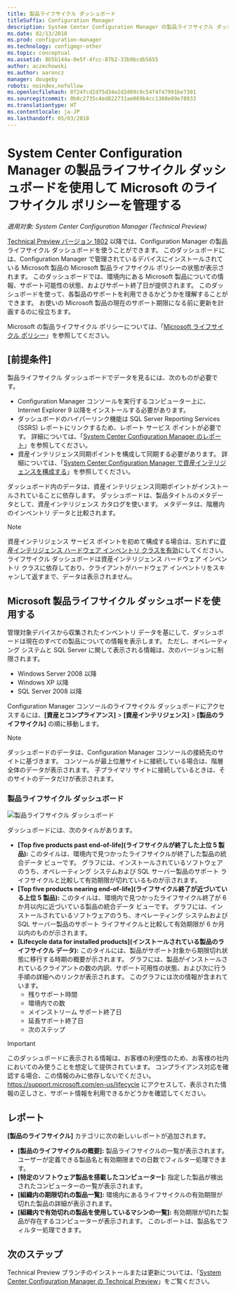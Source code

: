 ```yaml
---
title: 製品ライフサイクル ダッシュボード
titleSuffix: Configuration Manager
description: System Center Configuration Manager の製品ライフサイクル ダッシュボードについて説明します。
ms.date: 02/13/2018
ms.prod: configuration-manager
ms.technology: configmgr-other
ms.topic: conceptual
ms.assetid: 8b5b144a-0e5f-4fcc-87b2-33b9bcdb5655
author: aczechowski
ms.author: aaroncz
manager: dougeby
robots: noindex,nofollow
ms.openlocfilehash: 8f24fcd2d75d34e2d2d69c9c54f4f47991be7301
ms.sourcegitcommit: 0b0c2735c4ed822731ae069b4cc1380e89e78933
ms.translationtype: HT
ms.contentlocale: ja-JP
ms.lasthandoff: 05/03/2018
---
```

# <a name="use-the-product-lifecycle-dashboard-to-manage-microsoft-lifecycle-policy-in-system-center-configuration-manager"></a>System Center Configuration Manager の製品ライフサイクル ダッシュボードを使用して Microsoft のライフサイクル ポリシーを管理する

*適用対象: System Center Configuration Manager (Technical Preview)*

[Technical Preview バージョン 1802](/sccm/core/get-started/capabilities-in-technical-preview-1802) 以降では、Configuration Manager の製品ライフサイクル ダッシュボードを使うことができます。 このダッシュボードには、Configuration Manager で管理されているデバイスにインストールされている Microsoft 製品の Microsoft 製品ライフサイクル ポリシーの状態が表示されます。 このダッシュボードでは、環境内にある Microsoft 製品についての情報、サポート可能性の状態、およびサポート終了日が提供されます。 このダッシュボードを使って、各製品のサポートを利用できるかどうかを理解することができます。 お使いの Microsoft 製品の現在のサポート期限になる前に更新を計画するのに役立ちます。  

Microsoft の製品ライフサイクル ポリシーについては、「[Microsoft ライフサイクル ポリシー](https://support.microsoft.com/en-us/lifecycle)」を参照してください。

## <a name="prerequisites"></a>[前提条件] 

 製品ライフサイクル ダッシュボードでデータを見るには、次のものが必要です。 
- Configuration Manager コンソールを実行するコンピューター上に、Internet Explorer 9 以降をインストールする必要があります。 
- ダッシュボードのハイパーリンク機能は SQL Server Reporting Services (SSRS) レポートにリンクするため、レポート サービス ポイントが必要です。 詳細については、「[System Center Configuration Manager のレポート](/sccm/core/servers/manage/reporting)」を参照してください。 
- 資産インテリジェンス同期ポイントを構成して同期する必要があります。 詳細については、「[System Center Configuration Manager で資産インテリジェンスを構成する](/sccm/core/clients/manage/asset-intelligence/configuring-asset-intelligence)」を参照してください。

ダッシュボード内のデータは、資産インテリジェンス同期ポイントがインストールされていることに依存します。 ダッシュボードは、製品タイトルのメタデータとして、資産インテリジェンス カタログを使います。 メタデータは、階層内のインベントリ データと比較されます。 

>[!NOTE]
>資産インテリジェンス サービス ポイントを初めて構成する場合は、忘れずに[資産インテリジェンス ハードウェア インベントリ クラスを有効](/sccm/core/clients/manage/asset-intelligence/configuring-asset-intelligence#BKMK_EnableAssetIntelligence)にしてください。 ライフサイクル ダッシュボードは資産インテリジェンス ハードウェア インベントリ クラスに依存しており、クライアントがハードウェア インベントリをスキャンして返すまで、データは表示されません。  

## <a name="use-the-microsoft-product-lifecycle-dashboard"></a>Microsoft 製品ライフサイクル ダッシュボードを使用する

管理対象デバイスから収集されたインベントリ データを基にして、ダッシュボードは現在のすべての製品についての情報を表示します。 ただし、オペレーティング システムと SQL Server に関して表示される情報は、次のバージョンに制限されます。

- Windows Server 2008 以降
- Windows XP 以降
- SQL Server 2008 以降

Configuration Manager コンソールのライフサイクル ダッシュボードにアクセスするには、**[資産とコンプライアンス]**  >  **[資産インテリジェンス]**  >  **[製品のライフサイクル]** の順に移動します。

>[!NOTE]
>ダッシュボードのデータは、Configuration Manager コンソールの接続先のサイトに基づきます。 コンソールが最上位層サイトに接続している場合は、階層全体のデータが表示されます。 子プライマリ サイトに接続しているときは、そのサイトのデータだけが表示されます。

### <a name="product-lifecycle-dashboard"></a>製品ライフサイクル ダッシュボード

![製品ライフサイクル ダッシュボード](/sccm/core/clients/manage/asset-intelligence/media/product-lifecycle-dashboard.png)

ダッシュボードには、次のタイルがあります。 
- **[Top five products past end-of-life]\(ライフサイクルが終了した上位 5 製品\):** このタイルは、環境内で見つかったライフサイクルが終了した製品の統合データ ビューです。 グラフには、インストールされているソフトウェアのうち、オペレーティング システムおよび SQL サーバー製品のサポート ライフサイクルと比較して有効期限が切れているものが示されます。  
- **[Top five products nearing end-of-life]\(ライフサイクル終了が近づいている上位 5 製品\):** このタイルは、環境内で見つかったライフサイクル終了が 6 か月以内に近づいている製品の統合データ ビューです。 グラフには、インストールされているソフトウェアのうち、オペレーティング システムおよび SQL サーバー製品のサポート ライフサイクルと比較して有効期限が 6 か月以内のものが示されます。
- **[Lifecycle data for installed products]\(インストールされている製品のライフサイクル データ\):** このタイルには、製品がサポート対象から期限切れ状態に移行する時期の概要が示されます。 グラフには、製品がインストールされているクライアントの数の内訳、サポート可用性の状態、および次に行う手順の詳細へのリンクが表示されます。 このグラフには次の情報が含まれています。     
    - 残りサポート時間
    - 環境内での数 
    - メインストリーム サポート終了日
    - 延長サポート終了日
    - 次のステップ 

>[!IMPORTANT]
>このダッシュボードに表示される情報は、お客様の利便性のため、お客様の社内においてのみ使うことを想定して提供されています。 コンプライアンス対応を確認する場合、この情報のみに依存しないでください。 https://support.microsoft.com/en-us/lifecycle にアクセスして、表示された情報の正しさと、サポート情報を利用できるかどうかを確認してください。

## <a name="reporting"></a>レポート
**[製品のライフサイクル]** カテゴリに次の新しいレポートが追加されます。
- **[製品のライフサイクルの概要]:** 製品ライフサイクルの一覧が表示されます。 ユーザーが定義できる製品名と有効期限までの日数でフィルター処理できます。 
- **[特定のソフトウェア製品を搭載したコンピューター]:** 指定した製品が検出されたコンピューターの一覧が表示されます。
- **[組織内の期限切れの製品一覧]:** 環境内にあるライフサイクルの有効期限が切れた製品の詳細が表示されます。 
- **[組織内で有効切れの製品を使用しているマシンの一覧]:** 有効期限が切れた製品が存在するコンピューターが表示されます。 このレポートは、製品名でフィルター処理できます。

## <a name="next-steps"></a>次のステップ
Technical Preview ブランチのインストールまたは更新については、「[System Center Configuration Manager の Technical Preview](/sccm/core/get-started/technical-preview)」をご覧ください。  

